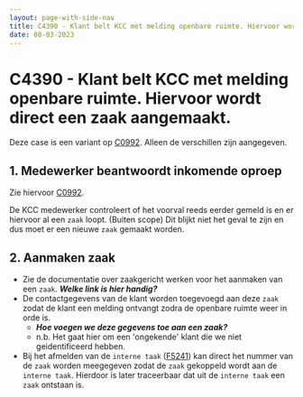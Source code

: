 ```yaml
---
layout: page-with-side-nav
title: C4390 - Klant belt KCC met melding openbare ruimte. Hiervoor wordt direct een zaak aangemaakt.
date: 08-03-2023
---
```


# C4390 - Klant belt KCC met melding openbare ruimte. Hiervoor wordt direct een zaak aangemaakt.

Deze case is een variant op [C0992](./0992.md). Alleen de verschillen zijn aangegeven.

## 1. Medewerker beantwoordt inkomende oproep

Zie hiervoor [C0992](./0992.md).

De KCC medewerker controleert of het voorval reeds eerder gemeld is en er hiervoor al een `zaak` loopt. (Buiten scope)
Dit blijkt niet het geval te zijn en dus moet er een nieuwe `zaak` gemaakt worden.

## 2. Aanmaken zaak

- Zie de documentatie over zaakgericht werken voor het aanmaken van een `zaak`.
___Welke link is hier handig?___
- De contactgegevens van de klant worden toegevoegd aan deze `zaak` zodat de klant een melding ontvangt zodra de openbare ruimte weer in orde is.
    - ___Hoe voegen we deze gegevens toe aan een zaak?___
    - n.b. Het gaat hier om een 'ongekende' klant die we niet geidentificeerd hebben.
- Bij het afmelden van de `interne taak` ([F5241](./5241.md)) kan direct het nummer van de `zaak` worden meegegeven zodat de `zaak` gekoppeld wordt aan de `interne taak`. Hierdoor is later traceerbaar dat uit de `interne taak` een `zaak` ontstaan is.
